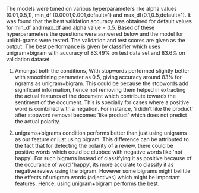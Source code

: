 The models were tuned on various hyperparameters like 
alpha values (0.01,0.5,1), min_df (0.0001,0.001,default=1) and max_df(0.1,0.5,default=1).
It was found that the best validation accuracy was obtained for default values for min_df and max_df and alpha value = 0.5.
Based of these hyperparameters the questions were asnwered below and the model for uni/bi-grams were tested.
The validation and test scores are given as the output.
The best performance is given by classifier which uses unigram+bigram with accuracy of 83.49% on test data set 
and 83.6% on validation dataset

1.
    Amongst both the conditions, With stopwords performed slightly better with smoothining parameter as 0.5,
    giving accuracy around 83% for ngrams as unigram+bigram. This could be because the stopwords  add significant information,
    hence not removing them helped in extracting the actual features of the document which contribute towards
    the sentiment of the document. This is specially for cases where a positive word is combined with a negation.
    For instance, 'i didn't like the product' after stopword removal becomes 'like product' which does not predict the actual polarity.
    
2. 
    unigrams+bigrams condition performs better than just using unigrams as our feature or just using bigram. 
    This difference can be attributed to the fact that for detecting the polarity of a review, 
    there could be positive words which could be clubbed with negative words like 'not happy'. 
    For such bigrams instead of classifying it as positive because of the occurance of word 'happy',
    its more accurate to classify it as negative review using the bigram. However some bigrams might belittle
    the effects of unigram words (adjectives) which might be important features. Hence, using unigram+bigram performs the best.
